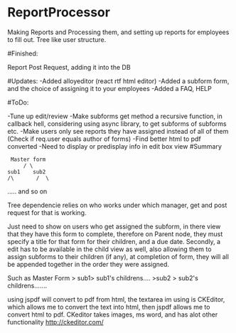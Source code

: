# ReportProcessor
Making Reports and Processing them, and setting up reports for employees to fill out. Tree like user structure.


#Finished: 

Report Post Request, adding it into the DB

#Updates:
-Added alloyeditor (react rtf html editor)
-Added a subform form, and the choice of assigning it to your employees
-Added a FAQ, HELP

#ToDo:

-Tune up edit/review
-Make subforms get method a recursive function, in callback hell, considering using async library, to get subforms of subforms etc.
-Make users only see reports they have assigned instead of all of them (Check if req.user equals author of forms)
-Find better html to pdf converted
-Need to display or predisplay info in edit box view
#Summary

     Master form
         / \
    sub1    sub2
    /\       /  \
..... and so on

Tree dependencie relies on who works under which manager, get and post request for that is working.

Just need to show on users who get assigned the subform, in there view that they have this form to complete, 
therefore on Parent node, they must specify a title for that form for their children, and a due date. Secondly, 
a edit has to be available in the child view as well, also allowing them to assign subforms to their children (if any),
at completion of form, they will all be appended together in the order they were assigned.

Such as Master Form > sub1> sub1's childrens.... >sub2 > sub2's childrens.......

using jspdf will convert to pdf from html, the textarea im using is CKEditor, which allows me to convert the text into html, then jspdf allows me to convert html to pdf. CKeditor takes images, ms word, and has alot other functionality http://ckeditor.com/



